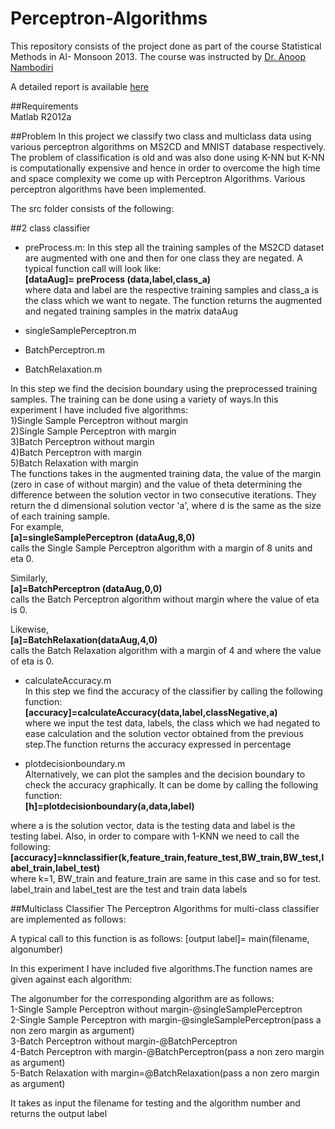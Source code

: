 Perceptron-Algorithms
=====================

This repository consists of the project done as part of the course  Statistical Methods in AI- Monsoon 2013. The course was instructed by [Dr. Anoop Nambodiri](http://faculty.iiit.ac.in/~anoop/)  

A detailed report is available <a href="https://drive.google.com/file/d/0B87x7EOOS4ztVzJtWVdUNW1qbzA/edit?usp=sharing">here</a>  

##Requirements  
Matlab R2012a

##Problem
In this project we classify two class and multiclass data using various perceptron algorithms on MS2CD and MNIST database respectively. The problem of classification is old and was also done using K-NN but K-NN is computationally expensive and hence in order to overcome the high time and space complexity we come up with Perceptron Algorithms. Various perceptron algorithms have been implemented.

The src folder consists of the following:

##2 class classifier
* preProcess.m:
In this step all the training samples of the MS2CD dataset are augmented with one and then for one class they are negated. A typical function call will look like:  
**[dataAug]= preProcess (data,label,class_a)**  
where data and label are the respective training samples and class_a is the class which we want to negate. The function returns the augmented and negated training samples in the matrix dataAug
 
* singleSamplePerceptron.m  
* BatchPerceptron.m
* BatchRelaxation.m  

In this step we find the decision boundary using the preprocessed training samples. The training can be done using a variety of ways.In this experiment I have included five algorithms:  
1)Single Sample Perceptron without margin  
2)Single Sample Perceptron with margin  
3)Batch Perceptron without margin  
4)Batch Perceptron with margin  
5)Batch Relaxation with margin  
The functions takes in the augmented training data, the value of the margin (zero in case of without margin) and the value of theta determining the difference between the solution vector in two consecutive iterations. They return the d dimensional solution vector 'a', where d is the same as the size of each training sample.  
For example,  
**[a]=singleSamplePerceptron (dataAug,8,0)**  
calls the Single Sample Perceptron algorithm with a margin of 8 units and eta 0.  

Similarly,  
**[a]=BatchPerceptron (dataAug,0,0)**  
calls the Batch Perceptron algorithm without margin where the value of eta is 0.

Likewise,  
**[a]=BatchRelaxation(dataAug,4,0)**  
calls the Batch Relaxation algorithm with a margin of 4 and where the value of eta is 0.

* calculateAccuracy.m  
In this step we find the accuracy of the classifier by calling the following function:  
**[accuracy]=calculateAccuracy(data,label,classNegative,a)**  
where we input the test data, labels, the class which we had negated to ease calculation and the solution vector obtained from the previous step.The function returns the accuracy expressed in percentage

* plotdecisionboundary.m  
Alternatively, we can plot the samples and the decision boundary to check the accuracy graphically. It can be dome by calling the following function:  
**[h]=plotdecisionboundary(a,data,label)**

where a is the solution vector, data is the testing data and label is the testing label. Also, in order to compare with 1-KNN we need to call the following:  
**[accuracy]=knnclassifier(k,feature_train,feature_test,BW_train,BW_test,label_train,label_test)**  
where k=1, BW_train and feature_train are same in this case and so for test. label_train and label_test are the test and train data labels

##Multiclass Classifier
The Perceptron Algorithms for multi-class classifier are implemented as follows:

A typical call to this function is as follows:
[output label]= main(filename, algonumber)

In this experiment I have included five algorithms.The function names are given against each algorithm:

The algonumber for the corresponding algorithm are as follows:  
1-Single Sample Perceptron without margin-@singleSamplePerceptron  
2-Single Sample Perceptron with margin-@singleSamplePerceptron(pass a non zero margin as argument)  
3-Batch Perceptron without margin-@BatchPerceptron  
4-Batch Perceptron with margin-@BatchPerceptron(pass a non zero margin as argument)  
5-Batch Relaxation with margin=@BatchRelaxation(pass a non zero margin as argument)

It takes as input the filename for testing and the algorithm number and returns the output label
